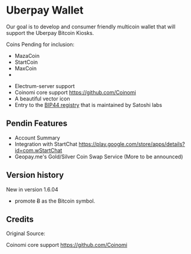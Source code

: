 Uberpay Wallet
===============

Our goal is to develop and consumer friendly multicoin wallet that will support the Uberpay Bitcoin Kiosks. 


Coins Pending for inclusion:

- MazaCoin
- StartCoin
- MaxCoin
- 


* Electrum-server support
* Coinomi core support https://github.com/Coinomi
* A beautiful vector icon
* Entry to the [BIP44 registry](https://github.com/satoshilabs/docs/blob/master/slips/slip-0044.rst) that is maintained by Satoshi labs

## Pendin Features

- Account Summary
- Integration with StartChat https://play.google.com/store/apps/details?id=com.wStartChat
- Geopay.me's Gold/Silver Coin Swap Service (More to be announced)

## Version history

New in version 1.6.04
-  promote Ƀ as the Bitcoin symbol.

## Credits

Original Source:

Coinomi core support https://github.com/Coinomi
